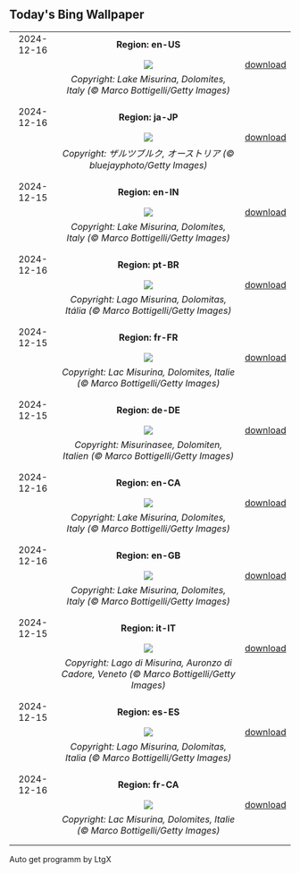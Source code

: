 ## Today's Bing Wallpaper
|      |      |      |
| :----: | :----: | :----: |
|2024-12-16|**Region: en-US**||
||![](https://www.bing.com/th?id=OHR.MisurinaLake_EN-US7921587884_UHD.jpg&pid=hp&w=1152&h=648&rs=1&c=4)| [download](https://www.bing.com/th?id=OHR.MisurinaLake_EN-US7921587884_UHD.jpg)|
||*Copyright: Lake Misurina, Dolomites, Italy (© Marco Bottigelli/Getty Images)*
||
|||
|2024-12-16|**Region: ja-JP**||
||![](https://www.bing.com/th?id=OHR.SalzburgSnow_JA-JP7845943575_UHD.jpg&pid=hp&w=1152&h=648&rs=1&c=4)| [download](https://www.bing.com/th?id=OHR.SalzburgSnow_JA-JP7845943575_UHD.jpg)|
||*Copyright: ザルツブルク, オーストリア (© bluejayphoto/Getty Images)*
||
|||
|2024-12-15|**Region: en-IN**||
||![](https://www.bing.com/th?id=OHR.MisurinaLake_EN-IN9075982875_UHD.jpg&pid=hp&w=1152&h=648&rs=1&c=4)| [download](https://www.bing.com/th?id=OHR.MisurinaLake_EN-IN9075982875_UHD.jpg)|
||*Copyright: Lake Misurina, Dolomites, Italy (© Marco Bottigelli/Getty Images)*
||
|||
|2024-12-16|**Region: pt-BR**||
||![](https://www.bing.com/th?id=OHR.MisurinaLake_PT-BR2880479849_UHD.jpg&pid=hp&w=1152&h=648&rs=1&c=4)| [download](https://www.bing.com/th?id=OHR.MisurinaLake_PT-BR2880479849_UHD.jpg)|
||*Copyright: Lago Misurina, Dolomitas, Itália (© Marco Bottigelli/Getty Images)*
||
|||
|2024-12-15|**Region: fr-FR**||
||![](https://www.bing.com/th?id=OHR.MisurinaLake_FR-FR7558311472_UHD.jpg&pid=hp&w=1152&h=648&rs=1&c=4)| [download](https://www.bing.com/th?id=OHR.MisurinaLake_FR-FR7558311472_UHD.jpg)|
||*Copyright: Lac Misurina, Dolomites, Italie (© Marco Bottigelli/Getty Images)*
||
|||
|2024-12-15|**Region: de-DE**||
||![](https://www.bing.com/th?id=OHR.MisurinaLake_DE-DE0931532016_UHD.jpg&pid=hp&w=1152&h=648&rs=1&c=4)| [download](https://www.bing.com/th?id=OHR.MisurinaLake_DE-DE0931532016_UHD.jpg)|
||*Copyright: Misurinasee, Dolomiten, Italien (© Marco Bottigelli/Getty Images)*
||
|||
|2024-12-16|**Region: en-CA**||
||![](https://www.bing.com/th?id=OHR.MisurinaLake_EN-CA3296922212_UHD.jpg&pid=hp&w=1152&h=648&rs=1&c=4)| [download](https://www.bing.com/th?id=OHR.MisurinaLake_EN-CA3296922212_UHD.jpg)|
||*Copyright: Lake Misurina, Dolomites, Italy (© Marco Bottigelli/Getty Images)*
||
|||
|2024-12-16|**Region: en-GB**||
||![](https://www.bing.com/th?id=OHR.MisurinaLake_EN-GB5184581408_UHD.jpg&pid=hp&w=1152&h=648&rs=1&c=4)| [download](https://www.bing.com/th?id=OHR.MisurinaLake_EN-GB5184581408_UHD.jpg)|
||*Copyright: Lake Misurina, Dolomites, Italy (© Marco Bottigelli/Getty Images)*
||
|||
|2024-12-15|**Region: it-IT**||
||![](https://www.bing.com/th?id=OHR.MisurinaLake_IT-IT7475356294_UHD.jpg&pid=hp&w=1152&h=648&rs=1&c=4)| [download](https://www.bing.com/th?id=OHR.MisurinaLake_IT-IT7475356294_UHD.jpg)|
||*Copyright: Lago di Misurina, Auronzo di Cadore, Veneto (© Marco Bottigelli/Getty Images)*
||
|||
|2024-12-15|**Region: es-ES**||
||![](https://www.bing.com/th?id=OHR.MisurinaLake_ES-ES8402822409_UHD.jpg&pid=hp&w=1152&h=648&rs=1&c=4)| [download](https://www.bing.com/th?id=OHR.MisurinaLake_ES-ES8402822409_UHD.jpg)|
||*Copyright: Lago Misurina, Dolomitas, Italia (© Marco Bottigelli/Getty Images)*
||
|||
|2024-12-16|**Region: fr-CA**||
||![](https://www.bing.com/th?id=OHR.MisurinaLake_FR-CA4286276291_UHD.jpg&pid=hp&w=1152&h=648&rs=1&c=4)| [download](https://www.bing.com/th?id=OHR.MisurinaLake_FR-CA4286276291_UHD.jpg)|
||*Copyright: Lac Misurina, Dolomites, Italie (© Marco Bottigelli/Getty Images)*
||
|||

Auto get programm by LtgX

